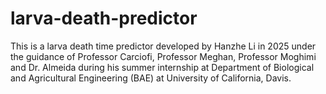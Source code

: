 # larva-death-predictor
This is a larva death time predictor developed by Hanzhe Li in 2025 under the guidance of Professor Carciofi, Professor Meghan, Professor Moghimi and Dr. Almeida during his summer internship at Department of Biological and Agricultural Engineering (BAE) at University of California, Davis.
